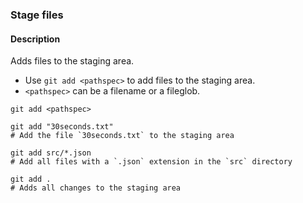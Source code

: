 ### Stage files

#### Description



Adds files to the staging area.

- Use `git add <pathspec>` to add files to the staging area.
- `<pathspec>` can be a filename or a fileglob.

```shell
git add <pathspec>
```

```shell
git add "30seconds.txt"
# Add the file `30seconds.txt` to the staging area

git add src/*.json
# Add all files with a `.json` extension in the `src` directory

git add .
# Adds all changes to the staging area
```
